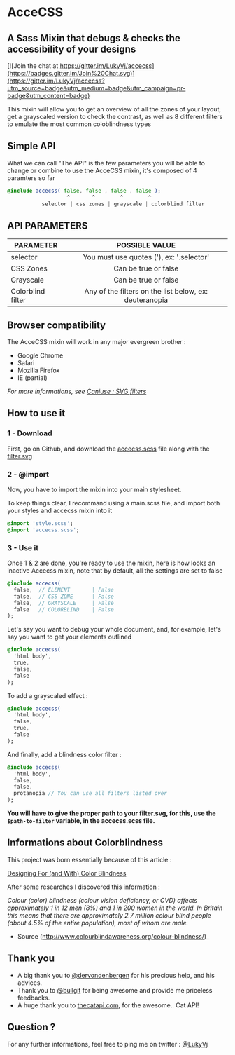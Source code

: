 # AcceCSS
## A Sass Mixin that debugs & checks the accessibility of your designs

[![Join the chat at https://gitter.im/LukyVj/accecss](https://badges.gitter.im/Join%20Chat.svg)](https://gitter.im/LukyVj/accecss?utm_source=badge&utm_medium=badge&utm_campaign=pr-badge&utm_content=badge)

This mixin will allow you to get an overview of all the zones of your layout, get a grayscaled version to check the contrast, as well as 8 different filters to emulate the most common coloblindness types


## Simple API
What we can call "The API" is the few parameters you will be able to change or combine to use the AcceCSS mixin, it's composed of 4 paramters so far

```sass
@include accecss( false, false , false , false );
                   ^       ^        ^        ^
           selector | css zones | grayscale | colorblind filter
``` 

## API PARAMETERS
| PARAMETER | POSSIBLE VALUE |
|--------------|:------------:|
| selector | You must use quotes ('), ex: '.selector' | 
| CSS Zones | Can be true or false | 
| Grayscale | Can be true or false | 
| Colorblind filter | Any of the filters on the list below, ex: deuteranopia| 

## Browser compatibility
The AcceCSS mixin will work in any major evergreen brother :
- Google Chrome
- Safari
- Mozilla Firefox
- IE (partial)

*For more informations, see [Caniuse : SVG filters](http://caniuse.com/#feat=svg-filters)*

## How to use it

### 1 - Download
First, go on Github, and download the [accecss.scss](https://github.com/LukyVj/accecss/blob/gh-pages/css/accecss.scss) file along with the [filter.svg](https://github.com/LukyVj/accecss/blob/gh-pages/css/filters.svg)

### 2 - @import
Now, you have to import the mixin into your main stylesheet.

To keep things clear, I recommand using a main.scss file, and import both your styles and accecss mixin into it
```sass
@import 'style.scss';
@import 'accecss.scss';
```

### 3 - Use it
Once 1 & 2 are done, you're ready to use the mixin, here is how looks an inactive Accecss mixin, note that by default, all the settings are set to false
```sass
@include accecss( 
  false,  // ELEMENT       | False
  false,  // CSS ZONE      | False
  false,  // GRAYSCALE     | False
  false   // COLORBLIND    | False
);
```

Let's say you want to debug your whole document, and, for example, let's say you want to get your elements outlined
```sass
@include accecss( 
  'html body',
  true,
  false,
  false
);
```

To add a grayscaled effect :
```sass
@include accecss( 
  'html body',
  false,
  true,
  false
);
```

And finally, add a blindness color filter :
```sass
@include accecss( 
  'html body',
  false,
  false,
  protanopia // You can use all filters listed over
);
```

__You will have to give the proper path to your filter.svg, for this, use the `$path-to-filter` variable, in the accecss.scss file.__


## Informations about Colorblindness

This project was born essentially because of this article :

[Designing For (and With) Color Blindness](https://medium.com/@aaron10buuren/designing-for-and-with-color-blindness-48392aab3d87)

After some researches I discovered this information :

_Colour (color) blindness (colour vision deficiency, or CVD) affects approximately 1 in 12 men (8%) and 1 in 200 women in the world. In Britain this means that there are approximately 2.7 million colour blind people (about 4.5% of the entire population), most of whom are male._
- Source (http://www.colourblindawareness.org/colour-blindness/)_

## Thank you 
 - A big thank you to [@dervondenbergen](http://twitter.com/dervondenbergen) for his precious help, and his advices.
 - Thank you to [@bullgit](http://twitter.com/bullgit) for being awesome and provide me priceless feedbacks.
 - A huge thank you to [thecatapi.com](http://thecatapi.com), for the awesome.. Cat API!
 
## Question ?

For any further informations, feel free to ping me on twitter : [@LukyVj](http://twitter.com/lukyvj)
